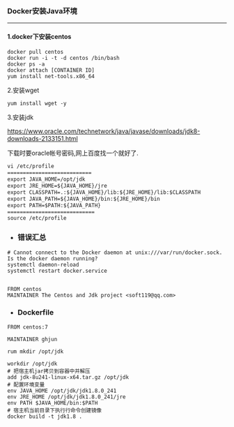 ### Docker安装Java环境

---

#### 1.docker下安装centos

```shell
docker pull centos   
docker run -i -t -d centos /bin/bash
docker ps -a
docker attach [CONTAINER ID]
yum install net-tools.x86_64
```

2.安装wget 

```tex
yum install wget -y
```

3.安装jdk

<https://www.oracle.com/technetwork/java/javase/downloads/jdk8-downloads-2133151.html>

下载时要oracle帐号密码,网上百度找一个就好了.

```xml
vi /etc/profile
===========================
export JAVA_HOME=/opt/jdk
export JRE_HOME=${JAVA_HOME}/jre
export CLASSPATH=.:${JAVA_HOME}/lib:${JRE_HOME}/lib:$CLASSPATH
export JAVA_PATH=${JAVA_HOME}/bin:${JRE_HOME}/bin
export PATH=$PATH:${JAVA_PATH}
============================
source /etc/profile
```



- ### 错误汇总

```shell
# Cannot connect to the Docker daemon at unix:///var/run/docker.sock. Is the docker daemon running?
systemctl daemon-reload
systemctl restart docker.service


```

```shell
FROM centos
MAINTAINER The Centos and Jdk project <soft119@qq.com>

```

- ### Dockerfile

```shell
FROM centos:7

MAINTAINER ghjun

rum mkdir /opt/jdk

workdir /opt/jdk
# 把宿主机jar拷贝到容器中并解压
add jdk-8u241-linux-x64.tar.gz /opt/jdk
# 配置环境变量
env JAVA_HOME /opt/jdk/jdk1.8.0_241
env JRE_HOME /opt/jdk/jdk1.8.0_241/jre
env PATH $JAVA_HOME/bin:$PATH
# 宿主机当前目录下执行行命令创建镜像  
docker build -t jdk1.8 .
```

















